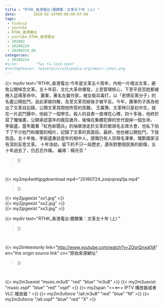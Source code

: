 ```yaml
---
title : "RTHK_香港電台:鏗鏘集：文革五十年 (上) "
date:        2020-02-24T08:08:00-07:00
tags:
 - fuckccp
 - youtube
 - RTHK_香港電台
 - youtube_RTHK_香港電台
 - 202002
 - 20200224
 - 20200224_08
categories:
 - 20200224
#icon:        "fas fa-lock-open"
#resImgTeaser: teaserpics/wikipedia.org/emacs-jokes.png
---
```


{{< mydiv text="RTHK_香港電台:今年是文革五十周年，內地一片唱淡文革，避免公開悼念文革。五十年前，文化大革命爆發，上至管理核心，下至平民百姓都被捲入這場革命中。  蕭軍，著名左冀作家，被女衛兵毒打，以「老牌反黨分子」的名義公開批鬥，自此家破四散，及至文革完結後才被平反。今年，蕭軍的子孫為他出了文革自訟錄，公開文革其間他所受的苦難。  王冀豫，文革時只是初中生，就在一片武鬥聲中，他殺了一個學生。殺人的自責一直埋在心裡，四十多後，他終於寫了懴悔書，公開承認當年的瘋狂歲月，後悔在集體犯罪的世代毁掉一個生命。  李振盛，當年戴著「紅色新聞兵」的袖章游走於文革的歌頌毛主席大會，也私下拍下了不少批鬥和槍斃的相片，記錄了文革的真面目。最終，他也被公開批鬥，下放改造。五十年後，李振盛重訪當年的相中人，感慨仍有人崇拜毛澤東，慨歎國家沒有深刻反思文革。  十年浩劫，留下的不只一段歷史，還有對整個民族的創傷，五十年過去了，仍忍忍作痛。  編導：楊月芬 "
>}}
<br>


{{< my2mp4withjpgdownload mp4="20160724_zoqrqnxq0ja.mp4"
>}}

{{< my2jpgexist "xx1.jpg" >}}<br>
{{< my2jpgexist "xx2.jpg" >}}<br>
{{< my2jpgexist "xx3.jpg" >}}<br>



{{< mydiv text="RTHK_香港電台:鏗鏘集：文革五十年 (上) "
>}}
<br>

{{< my2linktextonly link="http://www.youtube.com/watch?v=ZOqrQnxq0jA"
en="the origin source link" cn="原始來源網址"
>}}


<br>

{{< my2m3uexist "music.m3u8" "red"  "blue" "m3u8" >}} {{< my2m3uexist "music.xspf" "blue" "red"  "xspf" >}} {{< my2span "<<<=== IPTV 播放器或者 VLC 播放器 " >}} {{< my2m3uforce "/all.m3u8" "red"  "blue" "M" >}} {{< my2m3uforce "/all.xspf" "blue" "red"  "X" >}} 
